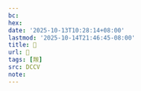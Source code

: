```yaml
---
bc:
hex:
date: '2025-10-13T10:28:14+08:00'
lastmod: '2025-10-14T21:46:45-08:00'
title: 􃋨
url: 􃋨
tags: [羰]
src: DCCV
note:
---
```

